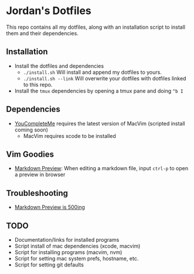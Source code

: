 # Jordan's Dotfiles
This repo contains all my dotfiles, along with an installation script to install
them and their dependencies.

## Installation
- Install the dotfiles and dependencies
  - `./install.sh` Will install and append my dotfiles to yours.
  - `./install.sh --link` Will overwrite your dotfiles with dotfiles linked to this repo.
- Install the `tmux` dependencies by opening a tmux pane and doing `^b I`

## Dependencies
- [YouCompleteMe](https://github.com/Valloric/YouCompleteMe) requires the latest version of MacVim (scripted install coming soon)
  - MacVim requires xcode to be installed

## Vim Goodies
- [Markdown Preview](https://github.com/JamshedVesuna/vim-markdown-preview): When editing a markdown file, input `ctrl-p` to open a preview in browser

## Troubleshooting
- [Markdown Preview is 500ing](https://github.com/joeyespo/grip/issues/262)

## TODO
- Documentation/links for installed programs
- Script install of mac dependencies (xcode, macvim)
- Script for installing programs (macvim, nvm)
- Script for setting mac system prefs, hostname, etc.
- Script for setting git defaults
